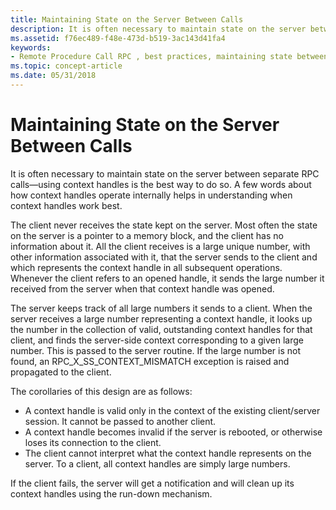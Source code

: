 ```yaml
---
title: Maintaining State on the Server Between Calls
description: It is often necessary to maintain state on the server between separate RPC calls \ 8212;using context handles is the best way to do so. A few words about how context handles operate internally helps in understanding when context handles work best.
ms.assetid: f76ec489-f48e-473d-b519-3ac143d41fa4
keywords:
- Remote Procedure Call RPC , best practices, maintaining state between calls
ms.topic: concept-article
ms.date: 05/31/2018
---
```


# Maintaining State on the Server Between Calls

It is often necessary to maintain state on the server between separate RPC calls—using context handles is the best way to do so. A few words about how context handles operate internally helps in understanding when context handles work best.

The client never receives the state kept on the server. Most often the state on the server is a pointer to a memory block, and the client has no information about it. All the client receives is a large unique number, with other information associated with it, that the server sends to the client and which represents the context handle in all subsequent operations. Whenever the client refers to an opened handle, it sends the large number it received from the server when that context handle was opened.

The server keeps track of all large numbers it sends to a client. When the server receives a large number representing a context handle, it looks up the number in the collection of valid, outstanding context handles for that client, and finds the server-side context corresponding to a given large number. This is passed to the server routine. If the large number is not found, an RPC\_X\_SS\_CONTEXT\_MISMATCH exception is raised and propagated to the client.

The corollaries of this design are as follows:

-   A context handle is valid only in the context of the existing client/server session. It cannot be passed to another client.
-   A context handle becomes invalid if the server is rebooted, or otherwise loses its connection to the client.
-   The client cannot interpret what the context handle represents on the server. To a client, all context handles are simply large numbers.

If the client fails, the server will get a notification and will clean up its context handles using the run-down mechanism.

 

 




